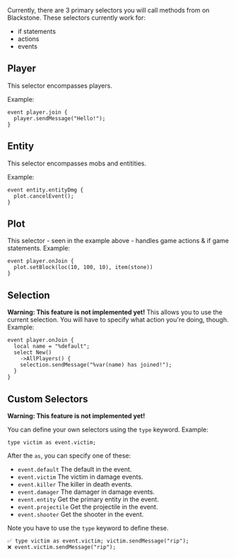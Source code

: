 Currently, there are 3 primary selectors you will call methods from on Blackstone.
These selectors currently work for:
- if statements
- actions
- events

## Player
This selector encompasses players. 

Example:
```
event player.join {
  player.sendMessage("Hello!");
}
```

## Entity
This selector encompasses mobs and entitities.

Example:
```
event entity.entityDmg {
  plot.cancelEvent();
}
```

## Plot
This selector - seen in the example above - handles game actions & if game statements.
Example:
```
event player.onJoin {
  plot.setBlock(loc(10, 100, 10), item(stone))
}
```

## Selection
**Warning: This feature is not implemented yet!**
This allows you to use the current selection. You will have to specify what action you're doing, though.
Example:
```
event player.onJoin {
  local name = "%default";
  select New()
    ->AllPlayers() {
    selection.sendMessage("%var(name) has joined!");
  }
}
```
## Custom Selectors
**Warning: This feature is not implemented yet!**

You can define your own selectors using the `type` keyword.
Example:
```
type victim as event.victim;
```
After the `as`, you can specify one of these:
- `event.default` The default in the event.
- `event.victim` The victim in damage events.
- `event.killer` The killer in death events.
- `event.damager` The damager in damage events.
- `event.entity` Get the primary entity in the event.
- `event.projectile` Get the projectile in the event.
- `event.shooter` Get the shooter in the event.

Note you have to use the `type` keyword to define these.
```
✅ type victim as event.victim; victim.sendMessage("rip");
❌ event.victim.sendMessage("rip");
```